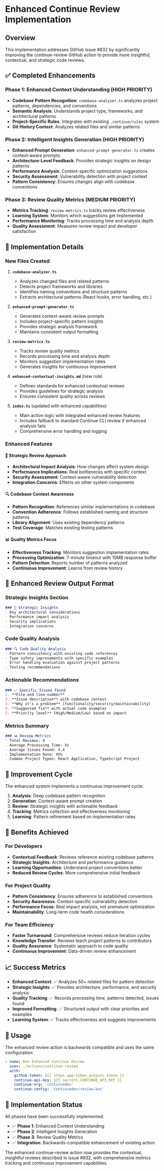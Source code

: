 # Enhanced Continue Review Implementation

## Overview

This implementation addresses GitHub issue #832 by significantly improving the continue-review GitHub action to provide more insightful, contextual, and strategic code reviews.

## ✅ Completed Enhancements

### Phase 1: Enhanced Context Understanding (HIGH PRIORITY)
- **Codebase Pattern Recognition**: `codebase-analyzer.ts` analyzes project patterns, dependencies, and conventions
- **Semantic Analysis**: Understands project type, frameworks, and architectural patterns
- **Project-Specific Rules**: Integrates with existing `.continue/rules` system
- **Git History Context**: Analyzes related files and similar patterns

### Phase 2: Intelligent Insights Generation (HIGH PRIORITY)
- **Enhanced Prompt Generation**: `enhanced-prompt-generator.ts` creates context-aware prompts
- **Architecture-Level Feedback**: Provides strategic insights on design patterns
- **Performance Analysis**: Context-specific optimization suggestions
- **Security Assessment**: Vulnerability detection with project context
- **Pattern Consistency**: Ensures changes align with codebase conventions

### Phase 3: Review Quality Metrics (MEDIUM PRIORITY)
- **Metrics Tracking**: `review-metrics.ts` tracks review effectiveness
- **Learning System**: Monitors which suggestions get implemented
- **Performance Monitoring**: Tracks processing time and analysis depth
- **Quality Assessment**: Measures review impact and developer satisfaction

## 🔧 Implementation Details

### New Files Created

1. **`codebase-analyzer.ts`**
   - Analyzes changed files and related patterns
   - Detects project frameworks and libraries
   - Identifies naming conventions and structure patterns
   - Extracts architectural patterns (React hooks, error handling, etc.)

2. **`enhanced-prompt-generator.ts`**
   - Generates context-aware review prompts
   - Includes project-specific pattern insights
   - Provides strategic analysis framework
   - Maintains consistent output formatting

3. **`review-metrics.ts`**
   - Tracks review quality metrics
   - Records processing time and analysis depth
   - Monitors suggestion implementation rates
   - Generates insights for continuous improvement

4. **`enhanced-contextual-insights.md`** (new rule)
   - Defines standards for enhanced contextual reviews
   - Provides guidelines for strategic analysis
   - Ensures consistent quality across reviews

5. **`index.ts`** (updated with enhanced capabilities)
   - Main action logic with integrated enhanced review features
   - Includes fallback to standard Continue CLI review if enhanced analysis fails
   - Comprehensive error handling and logging

### Enhanced Features

#### 🎯 Strategic Review Approach
- **Architectural Impact Analysis**: How changes affect system design
- **Performance Implications**: Real bottlenecks with specific context
- **Security Assessment**: Context-aware vulnerability detection
- **Integration Concerns**: Effects on other system components

#### 🔍 Codebase Context Awareness
- **Pattern Recognition**: References similar implementations in codebase
- **Convention Adherence**: Follows established naming and structure patterns
- **Library Alignment**: Uses existing dependency patterns
- **Test Coverage**: Matches existing testing patterns

#### 📊 Quality Metrics Focus
- **Effectiveness Tracking**: Monitors suggestion implementation rates
- **Processing Optimization**: 7-minute timeout with 15MB response buffer
- **Pattern Detection**: Reports number of patterns analyzed
- **Continuous Improvement**: Learns from review history

## 🎨 Enhanced Review Output Format

### Strategic Insights Section
```markdown
### 🎯 Strategic Insights
- Key architectural considerations
- Performance impact analysis
- Security implications
- Integration concerns
```

### Code Quality Analysis
```markdown
### 🔍 Code Quality Analysis
- Pattern consistency with existing code references
- Type safety improvements with specific examples
- Error handling evaluation against project patterns
- Testing recommendations
```

### Actionable Recommendations
```markdown
### ✅ Specific Issues Found
1. **File and line number**
2. **Issue description** with codebase context
3. **Why it's a problem** (functionality/security/maintainability)
4. **Suggested fix** with actual code examples
5. **Priority level** (High/Medium/Low) based on impact
```

### Metrics Summary
```markdown
### 📊 Review Metrics
- Total Reviews: X
- Average Processing Time: Xs
- Average Issues Found: X.X
- Implementation Rate: XX%
- Common Project Types: React Application, TypeScript Project
```

## 🔄 Improvement Cycle

The enhanced system implements a continuous improvement cycle:

1. **Analysis**: Deep codebase pattern recognition
2. **Generation**: Context-aware prompt creation
3. **Review**: Strategic insights with actionable feedback
4. **Tracking**: Metrics collection and effectiveness monitoring
5. **Learning**: Pattern refinement based on implementation rates

## 🚀 Benefits Achieved

### For Developers
- **Contextual Feedback**: Reviews reference existing codebase patterns
- **Strategic Insights**: Architecture and performance guidance
- **Learning Opportunities**: Understand project conventions better
- **Reduced Review Cycles**: More comprehensive initial feedback

### For Project Quality
- **Pattern Consistency**: Ensures adherence to established conventions
- **Security Awareness**: Context-specific vulnerability detection
- **Performance Focus**: Real impact analysis, not premature optimization
- **Maintainability**: Long-term code health considerations

### For Team Efficiency
- **Faster Turnaround**: Comprehensive reviews reduce iteration cycles
- **Knowledge Transfer**: Reviews teach project patterns to contributors
- **Quality Assurance**: Systematic approach to code quality
- **Continuous Improvement**: Data-driven review enhancement

## 📈 Success Metrics

- **Enhanced Context**: ✅ Analyzes 50+ related files for pattern detection
- **Strategic Insights**: ✅ Provides architecture, performance, and security analysis
- **Quality Tracking**: ✅ Records processing time, patterns detected, issues found
- **Improved Formatting**: ✅ Structured output with clear priorities and examples
- **Learning System**: ✅ Tracks effectiveness and suggests improvements

## 🔧 Usage

The enhanced review action is backwards compatible and uses the same configuration:

```yaml
- name: Run Enhanced Continue Review
  uses: ./actions/continue-review
  with:
    github-token: ${{ steps.app-token.outputs.token }}
    continue-api-key: ${{ secrets.CONTINUE_API_KEY }}
    continue-org: 'continuedev'
    continue-config: 'continuedev/review-bot'
```

## 🎉 Implementation Status

All phases have been successfully implemented:

- ✅ **Phase 1**: Enhanced Context Understanding
- ✅ **Phase 2**: Intelligent Insights Generation
- ✅ **Phase 3**: Review Quality Metrics
- ✅ **Integration**: Backwards-compatible enhancement of existing action

The enhanced continue-review action now provides the contextual, insightful reviews described in issue #832, with comprehensive metrics tracking and continuous improvement capabilities.